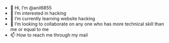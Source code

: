 - 👋 Hi, I’m @anil6855
- 👀 I’m interested in hacking
- 🌱 I’m currently learning  website hacking
- 💞️ I’m looking to collaborate on  any one who has more technical skill than me or equal to me
- 📫 How to reach me through my mail

<!---
anil6855/anil6855 is a ✨ special ✨ repository because its `README.md` (this file) appears on your GitHub profile.
You can click the Preview link to take a look at your changes.
--->
